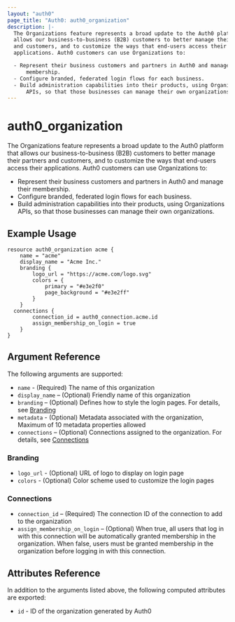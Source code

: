 ```yaml
---
layout: "auth0"
page_title: "Auth0: auth0_organization"
description: |-
  The Organizations feature represents a broad update to the Auth0 platform that
  allows our business-to-business (B2B) customers to better manage their partners
  and customers, and to customize the ways that end-users access their
  applications. Auth0 customers can use Organizations to:

  - Represent their business customers and partners in Auth0 and manage their
      membership.
  - Configure branded, federated login flows for each business.
  - Build administration capabilities into their products, using Organizations
      APIs, so that those businesses can manage their own organizations.
---
```


# auth0_organization

The Organizations feature represents a broad update to the Auth0 platform that
allows our business-to-business (B2B) customers to better manage their partners
and customers, and to customize the ways that end-users access their
applications. Auth0 customers can use Organizations to:

  - Represent their business customers and partners in Auth0 and manage their
    membership.
  - Configure branded, federated login flows for each business.
  - Build administration capabilities into their products, using Organizations
    APIs, so that those businesses can manage their own organizations.

## Example Usage

```hcl
resource auth0_organization acme {
	name = "acme"
	display_name = "Acme Inc."
	branding {
		logo_url = "https://acme.com/logo.svg"
		colors = {
			primary = "#e3e2f0"
			page_background = "#e3e2ff"
		}
	}
  connections {
		connection_id = auth0_connection.acme.id
		assign_membership_on_login = true
	}
}
```

## Argument Reference

The following arguments are supported:

* `name` - (Required) The name of this organization
* `display_name` – (Optional) Friendly name of this organization
* `branding` – (Optional) Defines how to style the login pages. For details, see
  [Branding](#branding)
* `metadata` - (Optional) Metadata associated with the organization, Maximum of
  10 metadata properties allowed
* `connections` – (Optional) Connections assigned to the organization. For
  details, see [Connections](#connections)

### Branding

* `logo_url` - (Optional) URL of logo to display on login page
* `colors` - (Optional) Color scheme used to customize the login pages

### Connections

* `connection_id` – (Required) The connection ID of the connection to add to the
  organization
* `assign_membership_on_login` – (Optional) When true, all users that log in
  with this connection will be automatically granted membership in the
  organization. When false, users must be granted membership in the organization
  before logging in with this connection.

## Attributes Reference

In addition to the arguments listed above, the following computed attributes are
exported:

* `id` - ID of the organization generated by Auth0
